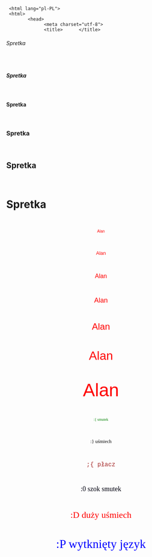 <!DOCTYPE html>
     <html lang="pl-PL">
     <html>
            <head>
                  <meta charset="utf-8">
                  <title>      </title>
<p align="middle"> <h6> Spretka </h6> </p> <br>
<p align="middle"> <h5> Spretka </h5> </p> <br>
<p align="middle"> <h4> Spretka </h4> </p> <br>
<p align="middle"> <h3> Spretka </h3> </p> <br>
<p align="middle"> <h2> Spretka </h2> </p> <br>
<p align="middle"> <h1> Spretka </h1> </p> <br>
            </head>
             <body>
<p align="middle"> <font color="red" size="1" face="Arial"> Alan </font> </p> <br>
<p align="middle"> <font color="red" size="2" face="Arial"> Alan </font> </p> <br>
<p align="middle"> <font color="red" size="3" face="Arial"> Alan </font> </p> <br>
<p align="middle"> <font color="red" size="4" face="Arial"> Alan </font> </p> <br>
<p align="middle"> <font color="red" size="5" face="Arial"> Alan </font> </p> <br>
<p align="middle"> <font color="red" size="6" face="Arial"> Alan </font> </p> <br>
<p align="middle"> <font color="red" size="7" face="Arial"> Alan </font> </p> <br>
             </body>
             <body>
<p align="middle"> <font color="green" size="1" face="Times New Roman"> :{ smutek </font> </p> <br>
<p align="middle"> <font color="black" size="2" face="Modern"> :} uśmiech </font> </p> <br>
<p align="middle"> <font color="brown" size="3" face="Courier New"> ;{ płacz </font> </p> <br>
<p align="middle"> <font color="pruple" size="4" face="Verdana"> :0 szok smutek </font> </p> <br>
<p align="middle"> <font color="red" size="5" face="Showcard Gothic"> :D duży uśmiech </font> </p> <br>
<p align="middle"> <font color="blue" size="6" face="Segoe Print"> :P wytknięty język </font> </p> <br>
             </body>

</html>
